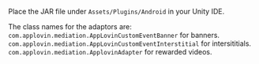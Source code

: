 Place the JAR file under `Assets/Plugins/Android` in your Unity IDE.

The class names for the adaptors are:
`com.applovin.mediation.AppLovinCustomEventBanner` for banners.
`com.applovin.mediation.AppLovinCustomEventInterstitial` for intersititials.
`com.applovin.mediation.ApplovinAdapter` for rewarded videos.
